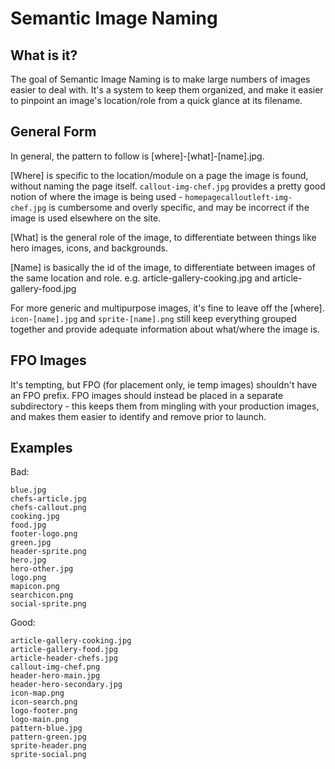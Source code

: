 # Semantic Image Naming

## What is it?

The goal of Semantic Image Naming is to make large numbers of images easier to deal with. It's a system to keep them organized, and make it easier to pinpoint an image's location/role from a quick glance at its filename.

## General Form

In general, the pattern to follow is [where]-[what]-[name].jpg.

[Where] is specific to the location/module on a page the image is found, without naming the page itself. `callout-img-chef.jpg` provides a pretty good notion of where the image is being used - `homepagecalloutleft-img-chef.jpg` is cumbersome and overly specific, and may be incorrect if the image is used elsewhere on the site.

[What] is the general role of the image, to differentiate between things like hero images, icons, and backgrounds.

[Name] is basically the id of the image, to differentiate between images of the same location and role. e.g. article-gallery-cooking.jpg and article-gallery-food.jpg

For more generic and multipurpose images, it's fine to leave off the [where]. `icon-[name].jpg` and `sprite-[name].png` still keep everything grouped together and provide adequate information about what/where the image is.

## FPO Images

It's tempting, but FPO (for placement only, ie temp images) shouldn't have an FPO prefix. FPO images should instead be placed in a separate subdirectory - this keeps them from mingling with your production images, and makes them easier to identify and remove prior to launch.

## Examples

Bad:
```
blue.jpg
chefs-article.jpg
chefs-callout.png
cooking.jpg
food.jpg
footer-logo.png
green.jpg
header-sprite.png
hero.jpg
hero-other.jpg
logo.png
mapicon.png
searchicon.png
social-sprite.png
```

Good:
```
article-gallery-cooking.jpg
article-gallery-food.jpg
article-header-chefs.jpg
callout-img-chef.png
header-hero-main.jpg
header-hero-secondary.jpg
icon-map.png
icon-search.png
logo-footer.png
logo-main.png
pattern-blue.jpg
pattern-green.jpg
sprite-header.png
sprite-social.png
```
